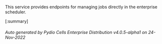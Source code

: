 






This service provides endpoints for managing jobs directly in the enterprise scheduler.

[:summary]

###### Auto generated by Pydio Cells Enterprise Distribution v4.0.5-alpha1 on 24-Nov-2022
